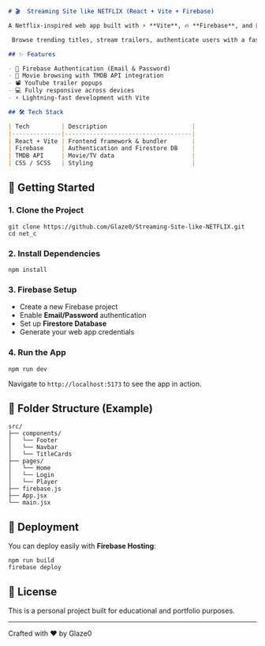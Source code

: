 ```markdown
# 🎬  Streaming Site like NETFLIX (React + Vite + Firebase)

A Netflix-inspired web app built with ⚡ **Vite**, 🔥 **Firebase**, and 💅 styled components.

 Browse trending titles, stream trailers, authenticate users with a fast and modern UI.

## ✨ Features

- 🔐 Firebase Authentication (Email & Password)
- 🎥 Movie browsing with TMDB API integration
- 📽️ YouTube trailer popups
- 💻 Fully responsive across devices
- ⚡ Lightning-fast development with Vite

## 🛠️ Tech Stack

| Tech         | Description                        |
|--------------|------------------------------------|
| React + Vite | Frontend framework & bundler       |
| Firebase     | Authentication and Firestore DB    |
| TMDB API     | Movie/TV data                      |
| CSS / SCSS   | Styling                            |
```

## 🚀 Getting Started

### 1. Clone the Project

```
git clone https://github.com/Glaze0/Streaming-Site-like-NETFLIX.git
cd net_c
```

### 2. Install Dependencies

```
npm install
```

### 3. Firebase Setup

- Create a new Firebase project
- Enable **Email/Password** authentication
- Set up **Firestore Database**
- Generate your web app credentials



### 4. Run the App

```
npm run dev
```

Navigate to `http://localhost:5173` to see the app in action.

## 📁 Folder Structure (Example)

```
src/
├── components/
│   └── Footer
│   └── Navbar
│   └── TitleCards
├── pages/
│   └── Home
│   └── Login
│   └── Player
├── firebase.js
├── App.jsx
└── main.jsx
```

## 🧪 Deployment

You can deploy easily with **Firebase Hosting**:

```
npm run build
firebase deploy
```


## 🪪 License

This is a personal project built for educational and portfolio purposes.

---

Crafted with ❤️ by Glaze0
```
